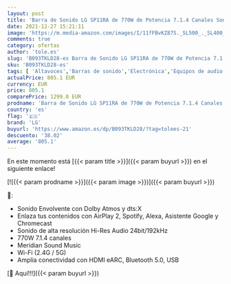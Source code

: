 ```yaml
---
layout: post
title: 'Barra de Sonido LG SP11RA de 770W de Potencia 7.1.4 Canales Sonido Hi-Res Audio  Dolby Atmos  DTS:X y HDMI eARC. Compatible con Alexa'
date: 2021-12-27 15:21:11
image: 'https://m.media-amazon.com/images/I/11fFBvKZ87S._SL500_._SL400_.jpg'
comments: true
category: ofertas
author: 'tole.es'
slug: 'B093TKLD28-es Barra de Sonido LG SP11RA de 770W de Potencia 7.1.4...'
sku: 'B093TKLD28-es'
tags: [ 'Altavoces','Barras de sonido','Electrónica','Equipos de audio y Hi-Fi','alexa','lg', ]
actualPrice: 805.1 EUR
currency: EUR
price: 805.1
comparePrice: 1299.0 EUR
prodname: 'Barra de Sonido LG SP11RA de 770W de Potencia 7.1.4 Canales Sonido Hi-Res Audio  Dolby Atmos  DTS:X y HDMI eARC. Compatible con Alexa'
country: 'es'
flag: '🇪🇸'
brand: 'LG'
buyurl: 'https://www.amazon.es/dp/B093TKLD28/?tag=tolees-21'
descuento: '38.02'
average: '805.1'
---
```


En este momento está [{{< param title >}}]({{< param buyurl >}}) en el siguiente enlace!

[![{{< param prodname >}}]({{< param image >}})]({{< param buyurl >}})

🔎:

- Sonido Envolvente con Dolby Atmos y dts:X
- Enlaza tus contenidos con AirPlay 2, Spotify, Alexa, Asistente Google y Chromecast
- Sonido de alta resolución Hi-Res Audio 24bit/192kHz
- 770W 7.1.4 canales
- Meridian Sound Music
- Wi-Fi (2.4G / 5G)
- Amplia conectividad con HDMI eARC, Bluetooth 5.0, USB

[🛒 Aquí!!!]({{< param buyurl >}})
